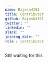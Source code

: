 ```yaml
---
name: Rajesh4191
title: Contributor
github: Rajesh4191
twitter: ""
linkedin: ""
slack: ""
joining_date: ""
role : contributor
---
```


Still waiting for this
